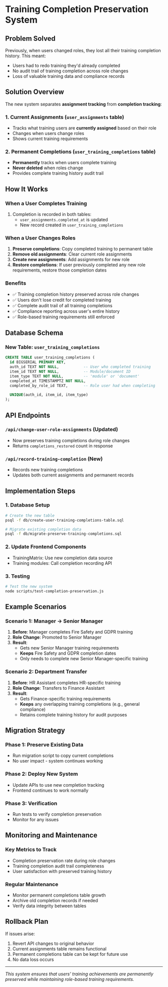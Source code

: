 # Training Completion Preservation System

## Problem Solved

Previously, when users changed roles, they lost all their training completion history. This meant:
- Users had to redo training they'd already completed
- No audit trail of training completion across role changes
- Loss of valuable training data and compliance records

## Solution Overview

The new system separates **assignment tracking** from **completion tracking**:

### 1. Current Assignments (`user_assignments` table)
- Tracks what training users are **currently assigned** based on their role
- Changes when users change roles
- Shows current training requirements

### 2. Permanent Completions (`user_training_completions` table)
- **Permanently** tracks when users complete training
- **Never deleted** when roles change
- Provides complete training history audit trail

## How It Works

### When a User Completes Training
1. Completion is recorded in both tables:
   - `user_assignments.completed_at` is updated
   - New record created in `user_training_completions`

### When a User Changes Roles
1. **Preserve completions**: Copy completed training to permanent table
2. **Remove old assignments**: Clear current role assignments
3. **Create new assignments**: Add assignments for new role
4. **Restore completions**: If user previously completed any new role requirements, restore those completion dates

### Benefits
- ✅ Training completion history preserved across role changes
- ✅ Users don't lose credit for completed training
- ✅ Complete audit trail of all training completions
- ✅ Compliance reporting across user's entire history
- ✅ Role-based training requirements still enforced

## Database Schema

### New Table: `user_training_completions`
```sql
CREATE TABLE user_training_completions (
  id BIGSERIAL PRIMARY KEY,
  auth_id TEXT NOT NULL,           -- User who completed training
  item_id TEXT NOT NULL,           -- Module/document ID
  item_type TEXT NOT NULL,         -- 'module' or 'document'
  completed_at TIMESTAMPTZ NOT NULL,
  completed_by_role_id TEXT,       -- Role user had when completing
  
  UNIQUE(auth_id, item_id, item_type)
);
```

## API Endpoints

### `/api/change-user-role-assignments` (Updated)
- Now preserves training completions during role changes
- Returns `completions_restored` count in response

### `/api/record-training-completion` (New)
- Records new training completions
- Updates both current assignments and permanent records

## Implementation Steps

### 1. Database Setup
```bash
# Create the new table
psql -f db/create-user-training-completions-table.sql

# Migrate existing completion data
psql -f db/migrate-preserve-training-completions.sql
```

### 2. Update Frontend Components
- TrainingMatrix: Use new completion data source
- Training modules: Call completion recording API

### 3. Testing
```bash
# Test the new system
node scripts/test-completion-preservation.js
```

## Example Scenarios

### Scenario 1: Manager → Senior Manager
1. **Before**: Manager completes Fire Safety and GDPR training
2. **Role Change**: Promoted to Senior Manager
3. **Result**: 
   - Gets new Senior Manager training requirements
   - **Keeps** Fire Safety and GDPR completion dates
   - Only needs to complete new Senior Manager-specific training

### Scenario 2: Department Transfer
1. **Before**: HR Assistant completes HR-specific training
2. **Role Change**: Transfers to Finance Assistant
3. **Result**:
   - Gets Finance-specific training requirements
   - **Keeps** any overlapping training completions (e.g., general compliance)
   - Retains complete training history for audit purposes

## Migration Strategy

### Phase 1: Preserve Existing Data
- Run migration script to copy current completions
- No user impact - system continues working

### Phase 2: Deploy New System
- Update APIs to use new completion tracking
- Frontend continues to work normally

### Phase 3: Verification
- Run tests to verify completion preservation
- Monitor for any issues

## Monitoring and Maintenance

### Key Metrics to Track
- Completion preservation rate during role changes
- Training completion audit trail completeness
- User satisfaction with preserved training history

### Regular Maintenance
- Monitor permanent completions table growth
- Archive old completion records if needed
- Verify data integrity between tables

## Rollback Plan

If issues arise:
1. Revert API changes to original behavior
2. Current assignments table remains functional
3. Permanent completions table can be kept for future use
4. No data loss occurs

---

*This system ensures that users' training achievements are permanently preserved while maintaining role-based training requirements.*
